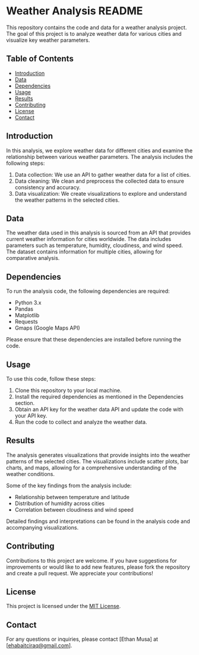 # Weather Analysis README

This repository contains the code and data for a weather analysis project. The goal of this project is to analyze weather data for various cities and visualize key weather parameters.

## Table of Contents

- [Introduction](#introduction)
- [Data](#data)
- [Dependencies](#dependencies)
- [Usage](#usage)
- [Results](#results)
- [Contributing](#contributing)
- [License](#license)
- [Contact](#contact)

## Introduction

In this analysis, we explore weather data for different cities and examine the relationship between various weather parameters. The analysis includes the following steps:

1. Data collection: We use an API to gather weather data for a list of cities.
2. Data cleaning: We clean and preprocess the collected data to ensure consistency and accuracy.
3. Data visualization: We create visualizations to explore and understand the weather patterns in the selected cities.

## Data

The weather data used in this analysis is sourced from an API that provides current weather information for cities worldwide. The data includes parameters such as temperature, humidity, cloudiness, and wind speed. The dataset contains information for multiple cities, allowing for comparative analysis.

## Dependencies

To run the analysis code, the following dependencies are required:

- Python 3.x
- Pandas
- Matplotlib
- Requests
- Gmaps (Google Maps API)

Please ensure that these dependencies are installed before running the code.

## Usage

To use this code, follow these steps:

1. Clone this repository to your local machine.
2. Install the required dependencies as mentioned in the Dependencies section.
3. Obtain an API key for the weather data API and update the code with your API key.
4. Run the code to collect and analyze the weather data.

## Results

The analysis generates visualizations that provide insights into the weather patterns of the selected cities. The visualizations include scatter plots, bar charts, and maps, allowing for a comprehensive understanding of the weather conditions.

Some of the key findings from the analysis include:

- Relationship between temperature and latitude
- Distribution of humidity across cities
- Correlation between cloudiness and wind speed

Detailed findings and interpretations can be found in the analysis code and accompanying visualizations.

## Contributing

Contributions to this project are welcome. If you have suggestions for improvements or would like to add new features, please fork the repository and create a pull request. We appreciate your contributions!

## License

This project is licensed under the [MIT License](LICENSE).

## Contact

For any questions or inquiries, please contact [Ethan Musa] at [ehabaitciraq@gmail.com].


